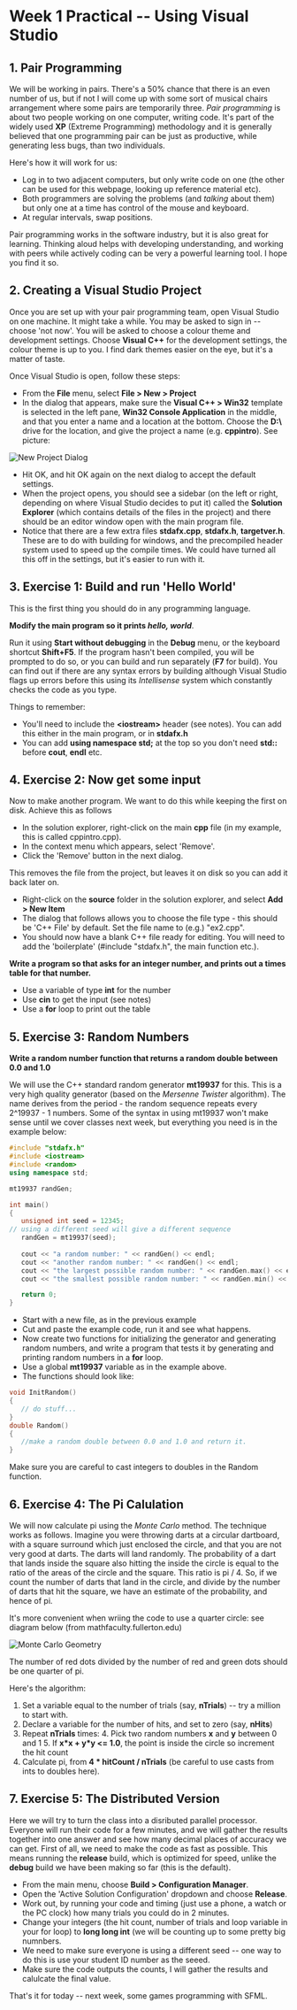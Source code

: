 # Week 1 Practical -- Using Visual Studio

## 1. Pair Programming

We will be working in pairs. There's a 50% chance that there is an even number of us, but if not I will come up with some sort of musical chairs arrangement where some pairs are temporarily three. _Pair programming_ is about two people working on one computer, writing code. It's part of the widely used __XP__ (Extreme Programming) methodology and it is generally believed that one programming pair can be just as productive, while generating less bugs, than two individuals.

Here's how it will work for us:

* Log in to two adjacent computers, but only write code on one (the other can be used for this webpage, looking up reference material etc).
* Both programmers are solving the problems (and _talking_ about them) but only one at a time has control of the mouse and keyboard.
* At regular intervals, swap positions.

Pair programming works in the software industry, but it is also great for learning. Thinking aloud helps with developing understanding, and working with peers while actively coding can be very a powerful learning tool. I hope you find it so.

## 2. Creating a Visual Studio Project

Once you are set up with your pair programming team, open Visual Studio on one machine. It might take a while. You may be asked to sign in -- choose 'not now'. You will be asked to choose a colour theme and development settings. Choose **Visual C++** for the development settings, the colour theme is up to you. I find dark themes easier on the eye, but it's a matter of taste.

Once Visual Studio is open, follow these steps:

* From the __File__ menu, select __File \> New \> Project__
* In the dialog that appears, make sure the __Visual C++ > Win32__ template is selected in the left pane, __Win32 Console Application__ in the middle, and that you enter a name and a location at the bottom. Choose the __D\:\\__ drive for the location, and give the project a name (e.g. __cppintro__). See picture:

![New Project Dialog](dialog.png)
* Hit OK, and hit OK again on the next dialog to accept the default settings.
* When the project opens, you should see a sidebar (on the left or right, depending on where Visual Studio decides to put it) called the __Solution Explorer__ (which contains details of the files in the project) and there should be an editor window open with the main program file.
* Notice that there are a few extra files __stdafx.cpp__, __stdafx.h__, __targetver.h__. These are to do with building for windows, and the precompiled header system used to speed up the compile times. We could have turned all this off in the settings, but it's easier to run with it.

## 3. Exercise 1: Build and run 'Hello World'

This is the first thing you should do in any programming language.

__Modify the main program so it prints *hello, world*__.

Run it using __Start without debugging__ in the __Debug__ menu, or the keyboard shortcut __Shift+F5__. If the program hasn't been compiled, you will be prompted to do so, or you can build and run separately (__F7__ for build). You can find out if there are any syntax errors by building although Visual Studio flags up errors before this using its _Intellisense_ system which constantly checks the code as you type.

Things to remember:
* You'll need to include the __\<iostream\>__ header (see notes). You can add this either in the main program,
or in __stdafx.h__
* You can add __using namespace std;__ at the top so you don't need __std::__ before __cout__, __endl__ etc.

## 4. Exercise 2: Now get some input

Now to make another program. We want to do this while keeping the first on disk. Achieve this as follows

* In the solution explorer, right-click on the main __cpp__ file (in my example, this is called cppintro.cpp).
* In the context menu which appears, select 'Remove'.
* Click the 'Remove' button in the next dialog.

This removes the file from the project, but leaves it on disk so you can add it back later on.

* Right-click on the __source__ folder in the solution explorer, and select __Add > New Item__
* The dialog that follows allows you to choose the file type - this should be 'C++ File' by default. Set the file name to (e.g.) "ex2.cpp".
* You should now have a blank C++ file ready for editing. You will need to add the 'boilerplate' (#include "stdafx.h", the main function etc.).

__Write a program so that asks for an integer number, and prints out a times table for that number.__

* Use a variable of type __int__ for the number
* Use __cin__ to get the input (see notes)
* Use a __for__ loop to print out the table

## 5. Exercise 3: Random Numbers

__Write a random number function that returns a random double between 0.0 and 1.0__

We will use the C++ standard random generator __mt19937__ for this. This is a very high quality generator (based on the _Mersenne Twister_ algorithm).
The name derives from the period - the random sequence repeats every 2^19937 - 1 numbers. Some of the syntax in using mt19937 won't make sense until
we cover classes next week, but everything you need is in the example below:

```c++
#include "stdafx.h"
#include <iostream>
#include <random>
using namespace std;

mt19937 randGen;

int main()
{
   unsigned int seed = 12345; 
// using a different seed will give a different sequence
   randGen = mt19937(seed);
   
   cout << "a random number: " << randGen() << endl;
   cout << "another random number: " << randGen() << endl;
   cout << "the largest possible random number: " << randGen.max() << endl;
   cout << "the smallest possible random number: " << randGen.min() << endl;

   return 0;
}
```
* Start with a new file, as in the previous example
* Cut and paste the example code, run it and see what happens.
* Now create two functions for initializing the generator and generating random numbers, and write a program that tests it by generating and printing random numbers in a __for__ loop.
* Use a global __mt19937__ variable as in the example above.
* The functions should look like:

```c++
void InitRandom()
{
   // do stuff...
}
double Random()
{
   //make a random double between 0.0 and 1.0 and return it.
}
```
Make sure you are careful to cast integers to doubles in the Random function.

## 6. Exercise 4: The Pi Calulation

We will now calculate pi using the _Monte Carlo_ method. The technique works as follows. Imagine you were throwing darts at a circular dartboard, with a square surround which just enclosed the circle, and that you are not very good at darts. The darts will land randomly. The probability of a dart that lands inside the square also hitting the inside the circle is equal to the ratio of the areas of the circle and the square. This ratio is pi / 4. So, if we count the number of darts that land in the circle, and divide by the number of darts that hit the square, we have an estimate of the probability, and hence of pi.

It's more convenient when wriing the code to use a quarter circle: see diagram below (from mathfaculty.fullerton.edu)

![Monte Carlo Geometry](MonteCarloPiMod_gr_41.gif)

The number of red dots divided by the number of red and green dots should be one quarter of pi.

Here's the algorithm:

1. Set a variable equal to the number of trials (say, __nTrials__) -- try a million to start with.
2. Declare a variable for the number of hits, and set to zero (say, __nHits__)
3. Repeat __nTrials__ times:
   4. Pick two random numbers __x__ and __y__ between 0 and 1
   5. If __x\*x + y\*y <= 1.0__, the point is inside the circle so increment the hit count
6. Calculate pi, from __4 \* hitCount / nTrials__ (be careful to use casts from ints to doubles here).

## 7. Exercise 5: The Distributed Version

Here we will try to turn the class into a disributed parallel processor. Everyone will run their code for
a few minutes, and we will gather the results together into one answer and see how many decimal places
of accuracy we can get. First of all, we need to make the code as fast as possible. This means running the
__release__ build, which is optimized for speed, unlike the __debug__ build we have been making so far (this is
the default).

* From the main menu, choose __Build > Configuration Manager__.
* Open the 'Active Solution Configuration' dropdown and choose __Release__.
* Work out, by running your code and timing (just use a phone, a watch or the PC clock) how many trials you could do in 2 minutes.
* Change your integers (the hit count, number of trials and loop variable in your for loop) to __long long int__ (we will be counting
up to some pretty big numnbers.
* We need to make sure everyone is using a different seed -- one way to do this is use your student ID number as the seeed.
* Make sure the code outputs the counts, I will gather the results and calulcate the final value.

That's it for today -- next week, some games programming with SFML.





